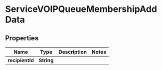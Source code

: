 

# ServiceVOIPQueueMembershipAddData


## Properties

| Name | Type | Description | Notes |
|------------ | ------------- | ------------- | -------------|
|**recipientId** | **String** |  |  |



